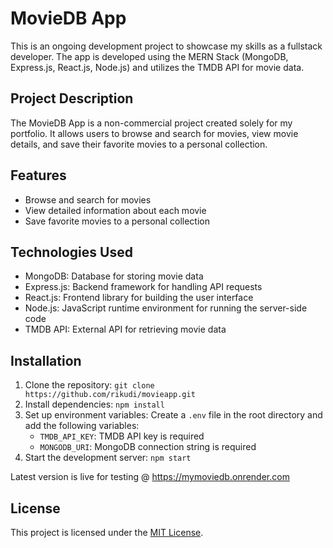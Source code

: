 # MovieDB App

This is an ongoing development project to showcase my skills as a fullstack developer. The app is developed using the MERN Stack (MongoDB, Express.js, React.js, Node.js) and utilizes the TMDB API for movie data.

## Project Description

The MovieDB App is a non-commercial project created solely for my portfolio. It allows users to browse and search for movies, view movie details, and save their favorite movies to a personal collection.

## Features

- Browse and search for movies
- View detailed information about each movie
- Save favorite movies to a personal collection

## Technologies Used

- MongoDB: Database for storing movie data
- Express.js: Backend framework for handling API requests
- React.js: Frontend library for building the user interface
- Node.js: JavaScript runtime environment for running the server-side code
- TMDB API: External API for retrieving movie data

## Installation

1. Clone the repository: `git clone https://github.com/rikudi/movieapp.git`
2. Install dependencies: `npm install`
3. Set up environment variables: Create a `.env` file in the root directory and add the following variables:
    - `TMDB_API_KEY`: TMDB API key is required
    - `MONGODB_URI`: MongoDB connection string is required
4. Start the development server: `npm start`

Latest version is live for testing @ https://mymoviedb.onrender.com

## License

This project is licensed under the [MIT License](LICENSE).
